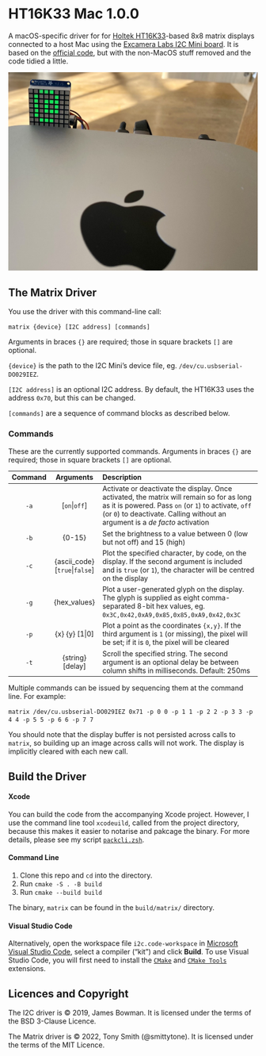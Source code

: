 # HT16K33 Mac 1.0.0

A macOS-specific driver for for [Holtek HT16K33](https://www.holtek.com/productdetail/-/vg/HT16K33A)-based 8x8 matrix displays connected to a host Mac using the [Excamera Labs I2C Mini board](https://i2cdriver.com/mini.html). It is based on the [official code](https://github.com/jamesbowman/i2cdriver), but with the non-MacOS stuff removed and the code tidied a little.

![The matrix driver in action](./images/matrix_001.jpg)

## The Matrix Driver

You use the driver with this command-line call:

```shell
matrix {device} [I2C address] [commands]
```

Arguments in braces `{}` are required; those in square brackets `[]` are optional.

`{device}` is the path to the I2C Mini’s device file, eg. `/dev/cu.usbserial-DO029IEZ`.

`[I2C address]` is an optional I2C address. By default, the HT16K33 uses the address `0x70`, but this can be changed.

`[commands]` are a sequence of command blocks as described below.

### Commands

These are the currently supported commands. Arguments in braces `{}` are required; those in square brackets `[]` are optional.

| Command | Arguments | Description |
| :-: | :-: | :-- |
| `-a` | [`on`\|`off`] | Activate or deactivate the display. Once activated, the matrix will remain so for as long as it is powered. Pass `on` (or `1`) to activate, `off` (or `0`) to deactivate. Calling without an argument is a *de facto* activation |
| `-b` | {0-15} | Set the brightness to a value between 0 (low but not off) and 15 (high) |
| `-c` | {ascii_code} [`true`\|`false`] | Plot the specified character, by code, on the display. If the second argument is included and is `true` (or `1`), the character will be centred on the display |
| `-g` | {hex_values} | Plot a user-generated glyph on the display. The glyph is supplied as eight comma-separated 8-bit hex values, eg. `0x3C,0x42,0xA9,0x85,0x85,0xA9,0x42,0x3C` |
| `-p` | {x} {y} [1\|0] | Plot a point as the coordinates `{x,y}`. If the third argument is `1` (or missing), the pixel will be set; if it is `0`, the pixel will be cleared |
| `-t` | {string} [delay] | Scroll the specified string. The second argument is an optional delay be between column shifts in milliseconds. Default: 250ms |

Multiple commands can be issued by sequencing them at the command line. For example:

```shell
matrix /dev/cu.usbserial-DO029IEZ 0x71 -p 0 0 -p 1 1 -p 2 2 -p 3 3 -p 4 4 -p 5 5 -p 6 6 -p 7 7 
```

You should note that the display buffer is not persisted across calls to `matrix`, so building up an image across calls will not work. The display is implicitly cleared with each new call.

## Build the Driver

#### Xcode

You can build the code from the accompanying Xcode project. However, I use the command line tool `xcodeuild`, called from the project directory, because this makes it easier to notarise and pakcage the binary. For more details, please see my script [`packcli.zsh`](https://github.com/smittytone/scripts/blob/main/packcli.zsh).

#### Command Line

1. Clone this repo and `cd` into the directory.
1. Run `cmake -S . -B build`
1. Run `cmake --build build`

The binary, `matrix` can be found in the `build/matrix/` directory.

#### Visual Studio Code

Alternatively, open the workspace file `i2c.code-workspace` in [Microsoft Visual Studio Code](https://visualstudio.microsoft.com), select a compiler (“kit”) and click **Build**. To use Visual Studio Code, you will first need to install the [`CMake`](https://marketplace.visualstudio.com/items?itemName=twxs.cmake) and [`CMake Tools`](https://marketplace.visualstudio.com/items?itemName=ms-vscode.cmake-tools) extensions.

## Licences and Copyright

The I2C driver is © 2019, James Bowman. It is licensed under the terms of the BSD 3-Clause Licence.

The Matrix driver is © 2022, Tony Smith (@smittytone). It is licensed under the terms of the MIT Licence.
